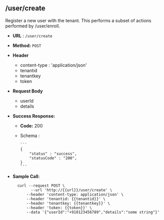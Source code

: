 ## /user/create

Register a new user with the tenant. This performs a subset of actions performed by /user/enroll.

* **URL** : `/user/create`
  
* **Method:** `POST`

* **Header**
	
	- content-type : 'application/json'
	- tenantid 
	- tenantkey
	- token
	
* **Request Body**

	- userId
	- details
  
* **Success Response:**

  * **Code:** 200 <br />
  * Schema : 
		
		```	
		{
			"status" : "success",
			"statusCode" : "200",
		}
		```
	

* **Sample Call:**

   	
    	curl --request POST \
  			  --url 'http://{{url}}/user/create' \
            --header 'content-type: application/json' \
            --header 'tenantid: {{tenantid}}' \
            --header 'tenantkey: {{tenantkey}}' \
            --header 'token: {{token}}' \
            --data '{"userId":"+910123456789","details":"some string"}'
    	
    	
